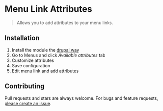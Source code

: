 # Menu Link Attributes

> Allows you to add attributes to your menu links.

## Installation

1. Install the module the [drupal way](https://www.drupal.org/documentation/install/modules-themes/modules-8)
2. Go to Menus and click *Available attributes* tab
3. Customize attributes
3. Save configuration
4. Edit menu link and add attributes

## Contributing

Pull requests and stars are always welcome. For bugs and feature requests, [please create an issue](https://github.com/yannickoo/menu_link_attributes/issues/new).
